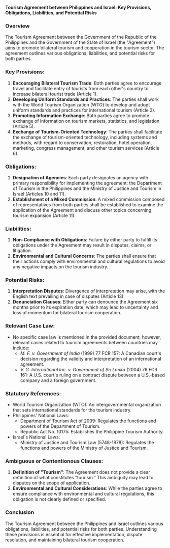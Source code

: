 **Tourism Agreement between Philippines and Israel: Key Provisions, Obligations, Liabilities, and Potential Risks**

### Overview
The Tourism Agreement between the Government of the Republic of the Philippines and the Government of the State of Israel (the "Agreement") aims to promote bilateral tourism and cooperation in the tourism sector. The agreement outlines various obligations, liabilities, and potential risks for both parties.

### Key Provisions:

1. **Encouraging Bilateral Tourism Trade**: Both parties agree to encourage travel and facilitate entry of tourists from each other's country to increase bilateral tourist trade (Article 1).
2. **Developing Uniform Standards and Practices**: The parties shall work with the World Tourism Organization (WTO) to develop and adopt uniform standards and practices for international tourism (Article 2).
3. **Promoting Information Exchange**: Both parties agree to promote exchange of information on tourism markets, statistics, and legislation (Article 5).
4. **Exchange of Tourism-Oriented Technology**: The parties shall facilitate the exchange of tourism-oriented technology, including systems and methods, with regard to conservation, restoration, hotel operation, marketing, congress management, and other tourism services (Article 6).

### Obligations:

1. **Designation of Agencies**: Each party designates an agency with primary responsibility for implementing the agreement: the Department of Tourism in the Philippines and the Ministry of Justice and Tourism in Israel (Articles 10 and 11).
2. **Establishment of a Mixed Commission**: A mixed commission composed of representatives from both parties shall be established to examine the application of the Agreement and discuss other topics concerning tourism expansion (Article 11).

### Liabilities:

1. **Non-Compliance with Obligations**: Failure by either party to fulfill its obligations under the Agreement may result in disputes, claims, or litigation.
2. **Environmental and Cultural Concerns**: The parties shall ensure that their actions comply with environmental and cultural regulations to avoid any negative impacts on the tourism industry.

### Potential Risks:

1. **Interpretation Disputes**: Divergence of interpretation may arise, with the English text prevailing in case of disputes (Article 13).
2. **Denunciation Clauses**: Either party can denounce the Agreement six months prior to its expiration date, which may lead to uncertainty and loss of momentum for bilateral tourism cooperation.

### Relevant Case Law:

* No specific case law is mentioned in the provided document; however, relevant cases related to tourism agreements between countries may include:
	+ _M. F. v. Government of India_ (1999) 77 FCR 157: A Canadian court's decision regarding the validity and interpretation of an international agreement.
	+ _V. G. International Inc. v. Government of Sri Lanka_ (2004) 76 FCR 161: A U.S. court's ruling on a contract dispute between a U.S.-based company and a foreign government.

### Statutory References:

* World Tourism Organization (WTO): An intergovernmental organization that sets international standards for the tourism industry.
* Philippines' National Laws:
	+ Department of Tourism Act of 2009: Regulates the functions and powers of the Department of Tourism.
	+ Republic Act No. 10175: Establishes the Philippine Tourism Authority.
* Israel's National Laws:
	+ Ministry of Justice and Tourism Law (5748-1978): Regulates the functions and powers of the Ministry of Justice and Tourism.

### Ambiguous or Contentionous Clauses:

1. **Definition of "Tourism"**: The Agreement does not provide a clear definition of what constitutes "tourism." This ambiguity may lead to disputes on the scope of application.
2. **Environmental and Cultural Considerations**: While the parties agree to ensure compliance with environmental and cultural regulations, this obligation is not clearly defined or specified.

### Conclusion
The Tourism Agreement between the Philippines and Israel outlines various obligations, liabilities, and potential risks for both parties. Understanding these provisions is essential for effective implementation, dispute resolution, and maintaining bilateral tourism cooperation.